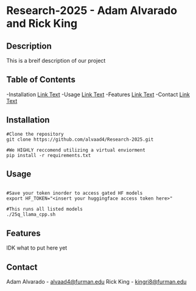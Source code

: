 # Research-2025 - Adam Alvarado and Rick King
## Description
This is a breif description of our project

## Table of Contents
 -Installation [Link Text](#Installation)
 -Usage [Link Text](#Usage)
 -Features [Link Text](#Features)
 -Contact [Link Text](#Contact)

 ## Installation
 ```
#Clone the repository
git clone https://github.com/alvaad4/Research-2025.git

#We HIGHLY reccomend utilizing a virtual enviorment
pip install -r requirements.txt
```

## Usage
```

#Save your token inorder to access gated HF models
export HF_TOKEN="<insert your huggingface access token here>"

#This runs all listed models
./25q_llama_cpp.sh

```

## Features
IDK what to put here yet

## Contact
Adam Alvarado - alvaad4@furman.edu
Rick King - kingri8@furman.edu
